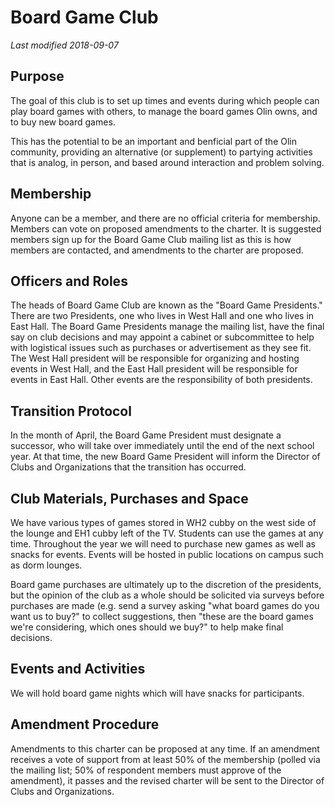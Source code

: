 # Board Game Club
*Last modified 2018-09-07*
## Purpose 
The goal of this club is to set up times and events during which people can play board games with others, to manage the board games Olin owns, and to buy new board games.

This has the potential to be an important and benficial part of the Olin community, providing an alternative (or supplement) to partying activities that is analog, in person, and based around interaction and problem solving.
## Membership
Anyone can be a member, and there are no official criteria for membership. Members can vote on proposed amendments to the charter. It is suggested members sign up for the Board Game Club mailing list as this is how members are contacted, and amendments to the charter are proposed.
## Officers and Roles
The heads of Board Game Club are known as the "Board Game Presidents." There are two Presidents, one who lives in West Hall and one who lives in East Hall. The Board Game Presidents manage the mailing list, have the final say on club decisions and may appoint a cabinet or subcommittee to help with logistical issues such as purchases or advertisement as they see fit. The West Hall president will be responsible for organizing and hosting events in West Hall, and the East Hall president will be responsible for events in East Hall. Other events are the responsibility of both presidents.
## Transition Protocol
In the month of April, the Board Game President must designate a successor, who will take over immediately until the end of the next school year. At that time, the new Board Game President will inform the Director of Clubs and Organizations that the transition has occurred.
## Club Materials, Purchases and Space
We have various types of games stored in WH2 cubby on the west side of the lounge and EH1 cubby left of the TV. Students can use the games at any time. Throughout the year we will need to purchase new games as well as snacks for events. Events will be hosted in public locations on campus such as dorm lounges.

Board game purchases are ultimately up to the discretion of the presidents, but the opinion of the club as a whole should be solicited via surveys before purchases are made (e.g. send a survey asking "what board games do you want us to buy?" to collect suggestions, then "these are the board games we're considering, which ones should we buy?" to help make final decisions.
## Events and Activities
We will hold board game nights which will have snacks for participants.
## Amendment Procedure
Amendments to this charter can be proposed at any time. If an amendment receives a vote of support from at least 50% of the membership (polled via the mailing list; 50% of respondent members must approve of the amendment), it passes and the revised charter will be sent to the Director of Clubs and Organizations.
